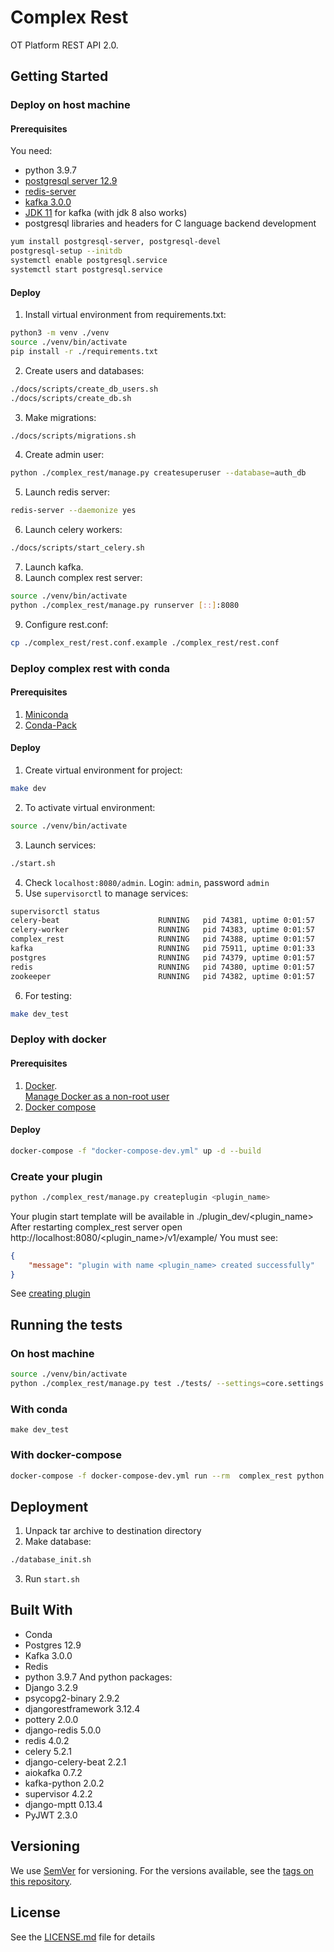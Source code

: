 # Complex Rest

OT Platform REST API 2.0. 

## Getting Started

### Deploy on host machine
####  Prerequisites
You need:  
* python 3.9.7
* [postgresql server 12.9](https://www.postgresql.org/download/linux/)
* [redis-server](https://redis.io/download)
* [kafka 3.0.0](https://kafka.apache.org/quickstart)
* [JDK 11](https://openjdk.java.net/projects/jdk/11/) for kafka (with jdk 8 also works)
* postgresql libraries and headers for C language backend development
```bash
yum install postgresql-server, postgresql-devel
postgresql-setup --initdb
systemctl enable postgresql.service
systemctl start postgresql.service
```
#### Deploy
1. Install virtual environment from requirements.txt:  
```bash
python3 -m venv ./venv
source ./venv/bin/activate
pip install -r ./requirements.txt
```
2. Create users and databases:  
```bash
./docs/scripts/create_db_users.sh
./docs/scripts/create_db.sh
```
3. Make migrations:  
```bash
./docs/scripts/migrations.sh
```
4. Create admin user:  
```bash
python ./complex_rest/manage.py createsuperuser --database=auth_db
```
5. Launch redis server:  
```bash
redis-server --daemonize yes
```
6. Launch celery workers:  
```bash
./docs/scripts/start_celery.sh
```
7. Launch kafka.  
8. Launch complex rest server:  
```bash
source ./venv/bin/activate
python ./complex_rest/manage.py runserver [::]:8080
```
9. Configure rest.conf:  
```bash
cp ./complex_rest/rest.conf.example ./complex_rest/rest.conf
```
### Deploy complex rest with conda
####  Prerequisites
1. [Miniconda](https://docs.conda.io/en/latest/miniconda.html)
2. [Conda-Pack](https://conda.github.io/conda-pack)
#### Deploy
1. Create virtual environment for project:  
```bash
make dev
```
2. To activate virtual environment:  
```bash
source ./venv/bin/activate
```
3. Launch services:  
```bash
./start.sh
```
4. Check `localhost:8080/admin`. Login: `admin`, password `admin`  
5. Use `supervisorctl`  to manage services:  
```bash
supervisorctl status
celery-beat                      RUNNING   pid 74381, uptime 0:01:57
celery-worker                    RUNNING   pid 74383, uptime 0:01:57
complex_rest                     RUNNING   pid 74388, uptime 0:01:57
kafka                            RUNNING   pid 75911, uptime 0:01:33
postgres                         RUNNING   pid 74379, uptime 0:01:57
redis                            RUNNING   pid 74380, uptime 0:01:57
zookeeper                        RUNNING   pid 74382, uptime 0:01:57
```
6. For testing:  
```bash
make dev_test
```

### Deploy with docker 
#### Prerequisites
1. [Docker](https://docs.docker.com/engine/install/).   
[Manage Docker as a non-root user](https://docs.docker.com/engine/install/linux-postinstall/)
2. [Docker compose](https://docs.docker.com/compose/install/)
#### Deploy
```bash
docker-compose -f "docker-compose-dev.yml" up -d --build
```

### Create your plugin
```bash
python ./complex_rest/manage.py createplugin <plugin_name>
```
Your plugin start template will be available in ./plugin_dev/<plugin_name>  
After restarting complex_rest server open http://localhost:8080/<plugin_name>/v1/example/
You must see:  
```json
{
    "message": "plugin with name <plugin_name> created successfully"
}
```
See [creating plugin](docs/creating_plugin.md)

## Running the tests
### On host machine
```bash
source ./venv/bin/activate
python ./complex_rest/manage.py test ./tests/ --settings=core.settings.test
```
### With conda
```
make dev_test
```
### With docker-compose
```bash
docker-compose -f docker-compose-dev.yml run --rm  complex_rest python ./complex_rest/manage.py test ./tests --settings=core.settings.test
```

## Deployment
1. Unpack tar archive to destination directory
2. Make database:  
```bash
./database_init.sh
```
3. Run `start.sh`

## Built With
- Conda
- Postgres 12.9
- Kafka 3.0.0
- Redis
- python 3.9.7
And python packages:
- Django 3.2.9
- psycopg2-binary 2.9.2
- djangorestframework 3.12.4
- pottery 2.0.0
- django-redis 5.0.0
- redis 4.0.2
- celery 5.2.1
- django-celery-beat 2.2.1
- aiokafka 0.7.2
- kafka-python 2.0.2
- supervisor 4.2.2
- django-mptt 0.13.4
- PyJWT 2.3.0

## Versioning

We use [SemVer](http://semver.org/) for versioning. For the versions available, see the [tags on this repository](https://github.com/your/project/tags).

## License

See the [LICENSE.md](LICENSE.md) file for details
